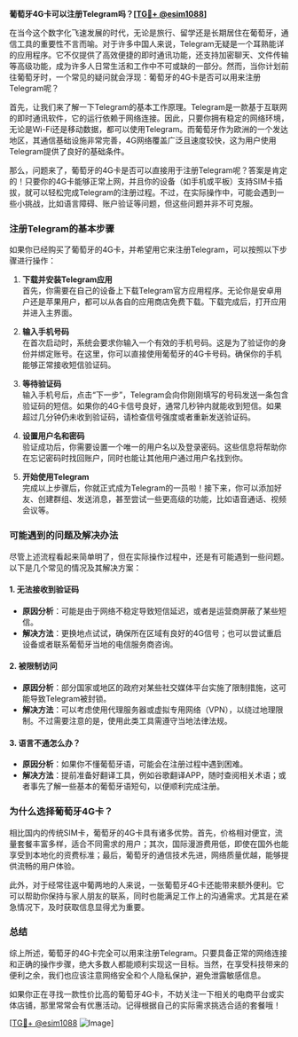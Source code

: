 **葡萄牙4G卡可以注册Telegram吗？[[TG💪+ @esim1088](https://t.me/s/esim1088)]**

在当今这个数字化飞速发展的时代，无论是旅行、留学还是长期居住在葡萄牙，通信工具的重要性不言而喻。对于许多中国人来说，Telegram无疑是一个耳熟能详的应用程序。它不仅提供了高效便捷的即时通讯功能，还支持加密聊天、文件传输等高级功能，成为许多人日常生活和工作中不可或缺的一部分。然而，当你计划前往葡萄牙时，一个常见的疑问就会浮现：葡萄牙的4G卡是否可以用来注册Telegram呢？

首先，让我们来了解一下Telegram的基本工作原理。Telegram是一款基于互联网的即时通讯软件，它的运行依赖于网络连接。因此，只要你拥有稳定的网络环境，无论是Wi-Fi还是移动数据，都可以使用Telegram。而葡萄牙作为欧洲的一个发达地区，其通信基础设施非常完善，4G网络覆盖广泛且速度较快，这为用户使用Telegram提供了良好的基础条件。

那么，问题来了，葡萄牙的4G卡是否可以直接用于注册Telegram呢？答案是肯定的！只要你的4G卡能够正常上网，并且你的设备（如手机或平板）支持SIM卡插拔，就可以轻松完成Telegram的注册过程。不过，在实际操作中，可能会遇到一些小挑战，比如语言障碍、账户验证等问题，但这些问题并非不可克服。

### **注册Telegram的基本步骤**

如果你已经购买了葡萄牙的4G卡，并希望用它来注册Telegram，可以按照以下步骤进行操作：

1. **下载并安装Telegram应用**  
   首先，你需要在自己的设备上下载Telegram官方应用程序。无论你是安卓用户还是苹果用户，都可以从各自的应用商店免费下载。下载完成后，打开应用并进入主界面。

2. **输入手机号码**  
   在首次启动时，系统会要求你输入一个有效的手机号码。这是为了验证你的身份并绑定账号。在这里，你可以直接使用葡萄牙的4G卡号码。确保你的手机能够正常接收短信验证码。

3. **等待验证码**  
   输入手机号后，点击“下一步”，Telegram会向你刚刚填写的号码发送一条包含验证码的短信。如果你的4G卡信号良好，通常几秒钟内就能收到短信。如果超过几分钟仍未收到验证码，请检查信号强度或者重新发送验证码。

4. **设置用户名和密码**  
   验证成功后，你需要设置一个唯一的用户名以及登录密码。这些信息将帮助你在忘记密码时找回账户，同时也能让其他用户通过用户名找到你。

5. **开始使用Telegram**  
   完成以上步骤后，你就正式成为Telegram的一员啦！接下来，你可以添加好友、创建群组、发送消息，甚至尝试一些更高级的功能，比如语音通话、视频会议等。

### **可能遇到的问题及解决办法**

尽管上述流程看起来简单明了，但在实际操作过程中，还是有可能遇到一些问题。以下是几个常见的情况及其解决方案：

#### **1. 无法接收到验证码**
   - **原因分析**：可能是由于网络不稳定导致短信延迟，或者是运营商屏蔽了某些短信。
   - **解决方法**：更换地点试试，确保所在区域有良好的4G信号；也可以尝试重启设备或者联系葡萄牙当地的电信服务商咨询。

#### **2. 被限制访问**
   - **原因分析**：部分国家或地区的政府对某些社交媒体平台实施了限制措施，这可能导致Telegram被封锁。
   - **解决方法**：可以考虑使用代理服务器或虚拟专用网络（VPN），以绕过地理限制。不过需要注意的是，使用此类工具需遵守当地法律法规。

#### **3. 语言不通怎么办？**
   - **原因分析**：如果你不懂葡萄牙语，可能会在注册过程中遇到困难。
   - **解决方法**：提前准备好翻译工具，例如谷歌翻译APP，随时查阅相关术语；或者事先了解一些基本的葡萄牙语短句，以便顺利完成注册。

### **为什么选择葡萄牙4G卡？**

相比国内的传统SIM卡，葡萄牙的4G卡具有诸多优势。首先，价格相对便宜，流量套餐丰富多样，适合不同需求的用户；其次，国际漫游费用低，即使在国外也能享受到本地化的资费标准；最后，葡萄牙的通信技术先进，网络质量优越，能够提供流畅的用户体验。

此外，对于经常往返中葡两地的人来说，一张葡萄牙4G卡还能带来额外便利。它可以帮助你保持与家人朋友的联系，同时也能满足工作上的沟通需求。尤其是在紧急情况下，及时获取信息显得尤为重要。

### **总结**

综上所述，葡萄牙的4G卡完全可以用来注册Telegram。只要具备正常的网络连接和正确的操作步骤，绝大多数人都能顺利实现这一目标。当然，在享受科技带来的便利之余，我们也应该注意网络安全和个人隐私保护，避免泄露敏感信息。

如果你正在寻找一款性价比高的葡萄牙4G卡，不妨关注一下相关的电商平台或实体店铺，那里常常会有优惠活动。记得根据自己的实际需求挑选合适的套餐哦！

[[TG💪+ @esim1088](https://t.me/s/esim1088) ![Image](https://i.postimg.cc/4NQfJmqS/Snipaste-2025-05-13-00-14-12.png)]